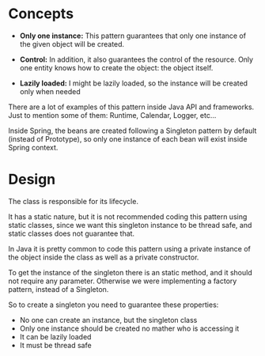 # Concepts

* **Only one instance:** This pattern guarantees that only one instance of the given object will be created.

* **Control:** In addition, it also guarantees the control of the resource. Only one entity knows how to create the object: the object itself.

* **Lazily loaded:** I might be lazily loaded, so the instance will be created only when needed

There are a lot of examples of this pattern inside Java API and frameworks. Just to mention some of them: Runtime, Calendar, Logger, etc...

Inside Spring, the beans are created following a Singleton pattern by default (instead of Prototype), so only one instance of each bean will exist inside Spring context.

# Design

The class is responsible for its lifecycle.

It has a static nature, but it is not recommended coding this pattern using static classes, since we want this singleton instance to be thread safe, and static classes does not guarantee that.

In Java it is pretty common to code this pattern using a private instance of the object inside the class as well as a private constructor.

To get the instance of the singleton there is an static method, and it should not require any parameter. Otherwise we were implementing a factory pattern, instead of a Singleton.

So to create a singleton you need to guarantee these properties:
* No one can create an instance, but the singleton class
* Only one instance should be created no mather who is accessing it
* It can be lazily loaded
* It must be thread safe

